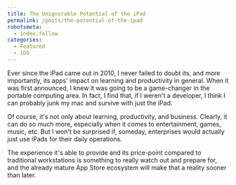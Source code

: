 ```yaml
---
title: The Unignorable Potential of the iPad
permalink: /posts/the-potential-of-the-ipad
robotsmeta:
  - index,follow
categories:
  - Featured
  - iOS
---
```

Ever since the iPad came out in 2010, I never failed to doubt its, and more importantly, its apps' impact on learning and productivity in general. When it was first announced, I knew it was going to be a game-changer in the portable computing area. In fact, I find that, if I weren't a developer, I think I can probably junk my mac and survive with just the iPad.

Of course, it's not only about learning, productivity, and business. Clearly, it can do so much more, especially when it comes to entertainment, games, music, etc. But I won't be surprised if, someday, enterprises would actually just use iPads for their daily operations.

The experience it's able to provide and its price-point compared to traditional workstations is something to really watch out and prepare for, and the already mature App Store ecosystem will make that a reality sooner than later.
